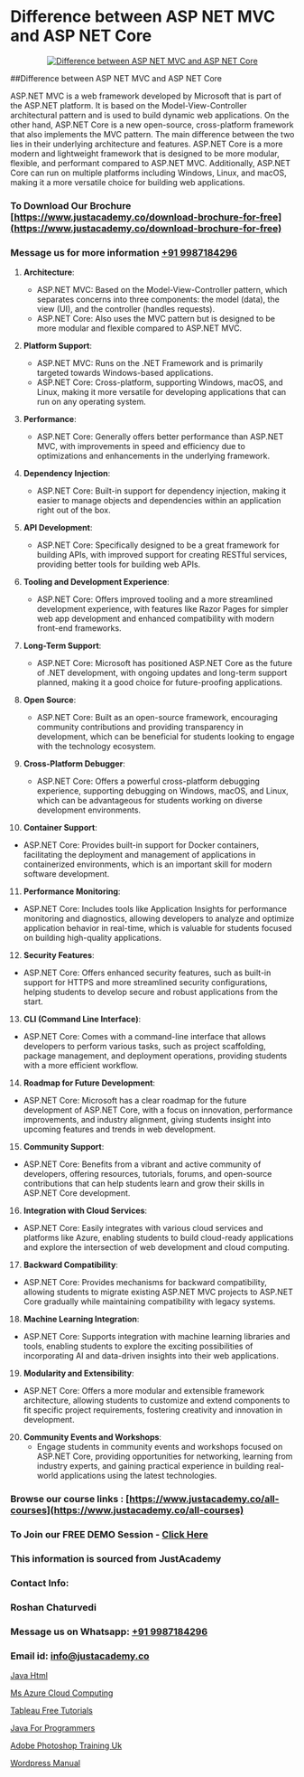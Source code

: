 # Difference between ASP NET MVC and ASP NET Core

<p align="center">
  <a href="https://justacademy.co/course-detail/asp-net-training">
    <img src="https://justacademy.co/storage2/course_image/1708336878_course_image.png" alt="Difference between ASP NET MVC and ASP NET Core">
  </a>
</p>
##Difference between ASP NET MVC and ASP NET Core

ASP.NET MVC is a web framework developed by Microsoft that is part of the ASP.NET platform. It is based on the Model-View-Controller architectural pattern and is used to build dynamic web applications. On the other hand, ASP.NET Core is a new open-source, cross-platform framework that also implements the MVC pattern. The main difference between the two lies in their underlying architecture and features. ASP.NET Core is a more modern and lightweight framework that is designed to be more modular, flexible, and performant compared to ASP.NET MVC. Additionally, ASP.NET Core can run on multiple platforms including Windows, Linux, and macOS, making it a more versatile choice for building web applications.
### To Download Our Brochure [https://www.justacademy.co/download-brochure-for-free](https://www.justacademy.co/download-brochure-for-free)
### Message us for more information [+91 9987184296](https://api.whatsapp.com/send?phone=919987184296)
1) **Architecture**:
   - ASP.NET MVC: Based on the Model-View-Controller pattern, which separates concerns into three components: the model (data), the view (UI), and the controller (handles requests).
   - ASP.NET Core: Also uses the MVC pattern but is designed to be more modular and flexible compared to ASP.NET MVC.

2) **Platform Support**:
   - ASP.NET MVC: Runs on the .NET Framework and is primarily targeted towards Windows-based applications.
   - ASP.NET Core: Cross-platform, supporting Windows, macOS, and Linux, making it more versatile for developing applications that can run on any operating system.

3) **Performance**:
   - ASP.NET Core: Generally offers better performance than ASP.NET MVC, with improvements in speed and efficiency due to optimizations and enhancements in the underlying framework.

4) **Dependency Injection**:
   - ASP.NET Core: Built-in support for dependency injection, making it easier to manage objects and dependencies within an application right out of the box.

5) **API Development**:
   - ASP.NET Core: Specifically designed to be a great framework for building APIs, with improved support for creating RESTful services, providing better tools for building web APIs.

6) **Tooling and Development Experience**:
   - ASP.NET Core: Offers improved tooling and a more streamlined development experience, with features like Razor Pages for simpler web app development and enhanced compatibility with modern front-end frameworks.

7) **Long-Term Support**:
   - ASP.NET Core: Microsoft has positioned ASP.NET Core as the future of .NET development, with ongoing updates and long-term support planned, making it a good choice for future-proofing applications.

8) **Open Source**:
   - ASP.NET Core: Built as an open-source framework, encouraging community contributions and providing transparency in development, which can be beneficial for students looking to engage with the technology ecosystem.

9) **Cross-Platform Debugger**:
   - ASP.NET Core: Offers a powerful cross-platform debugging experience, supporting debugging on Windows, macOS, and Linux, which can be advantageous for students working on diverse development environments.

10) **Container Support**:
   - ASP.NET Core: Provides built-in support for Docker containers, facilitating the deployment and management of applications in containerized environments, which is an important skill for modern software development.

11) **Performance Monitoring**:
   - ASP.NET Core: Includes tools like Application Insights for performance monitoring and diagnostics, allowing developers to analyze and optimize application behavior in real-time, which is valuable for students focused on building high-quality applications.

12) **Security Features**:
   - ASP.NET Core: Offers enhanced security features, such as built-in support for HTTPS and more streamlined security configurations, helping students to develop secure and robust applications from the start.

13) **CLI (Command Line Interface)**:
   - ASP.NET Core: Comes with a command-line interface that allows developers to perform various tasks, such as project scaffolding, package management, and deployment operations, providing students with a more efficient workflow.

14) **Roadmap for Future Development**:
   - ASP.NET Core: Microsoft has a clear roadmap for the future development of ASP.NET Core, with a focus on innovation, performance improvements, and industry alignment, giving students insight into upcoming features and trends in web development.

15) **Community Support**:
   - ASP.NET Core: Benefits from a vibrant and active community of developers, offering resources, tutorials, forums, and open-source contributions that can help students learn and grow their skills in ASP.NET Core development.

16) **Integration with Cloud Services**:
   - ASP.NET Core: Easily integrates with various cloud services and platforms like Azure, enabling students to build cloud-ready applications and explore the intersection of web development and cloud computing.

17) **Backward Compatibility**:
   - ASP.NET Core: Provides mechanisms for backward compatibility, allowing students to migrate existing ASP.NET MVC projects to ASP.NET Core gradually while maintaining compatibility with legacy systems.

18) **Machine Learning Integration**:
   - ASP.NET Core: Supports integration with machine learning libraries and tools, enabling students to explore the exciting possibilities of incorporating AI and data-driven insights into their web applications.

19) **Modularity and Extensibility**:
   - ASP.NET Core: Offers a more modular and extensible framework architecture, allowing students to customize and extend components to fit specific project requirements, fostering creativity and innovation in development.

20) **Community Events and Workshops**:
    - Engage students in community events and workshops focused on ASP.NET Core, providing opportunities for networking, learning from industry experts, and gaining practical experience in building real-world applications using the latest technologies.

### Browse our course links : [https://www.justacademy.co/all-courses](https://www.justacademy.co/all-courses) 
### To Join our FREE DEMO Session - [Click Here](https://www.justacademy.co/register-for-course-demo)


### This information is sourced from JustAcademy
### Contact Info:
### Roshan Chaturvedi
### Message us on Whatsapp: [+91 9987184296](https://api.whatsapp.com/send?phone=919987184296)
### Email id: [info@justacademy.co](mailto:info@justacademy.co)
                
[Java Html](https://www.linkedin.com/pulse/java-html-justacademy-bjbpc/)

[Ms Azure Cloud Computing](https://www.linkedin.com/pulse/ms-azure-cloud-computing-justacademy-pune-tcptc?trackingId=A9Mkp42ySwxqNswd5HqHPQ%3D%3D&lipi=urn%3Ali%3Apage%3Ad_flagship3_company_admin%3BgZlONmXPQ3%2BLxo6frpA8RA%3D%3D)

[Tableau Free Tutorials](https://medium.com/@shivamja27/tableau-free-tutorials-52ff3500e04d)

[Java For Programmers](https://medium.com/@shivamja27/java-for-programmers-28ec7551bb56)

[Adobe Photoshop Training Uk](https://justacademyin.github.io/justacademy/adobe-photoshop-training-uk)

[Wordpress Manual](https://justacademyin.github.io/justacademy/wordpress-manual)

